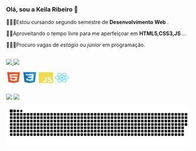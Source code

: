 
### Olá, sou a Keila Ribeiro 👋

<p>👩🏾‍🎓Estou cursando segundo semestre de <strong> Desenvolvimento Web </strong>.</p>
<p>✍🏾Aproveitando o tempo livre para me aperfeiçoar em <strong> HTML5,CSS3,JS </strong>...</p>
<p>👩🏾‍💻Procuro vagas de <i> estágio</i> ou <i>júnior</i> em programação.</p>

 ##

 <div>
  <a href="https://github.com/keilaribeiro">
  <img height="180em" src="https://github-readme-stats.vercel.app/api?username=keilaribeiro&show_icons=true&theme=dracula&include_all_commits=true&count_private=true"/>
  <img height="180em" src="https://github-readme-stats.vercel.app/api/top-langs/?username=keilaribeiro&layout=compact&langs_count=7&theme=dracula"/>
</div>
  
<div style="display: inline-block"><br>
  <img align="center" alt="keila-HTML" height="30" width="40" src="https://raw.githubusercontent.com/devicons/devicon/master/icons/html5/html5-original.svg">
  <img align="center" alt="keila-CSS" height="30" width="40" src="https://raw.githubusercontent.com/devicons/devicon/master/icons/css3/css3-original.svg">
   <img align="center" alt="keila-Js" height="30" width="40" src="https://raw.githubusercontent.com/devicons/devicon/master/icons/javascript/javascript-plain.svg">
  <img align="center" alt="keila-React" height="30" width="40" src="https://raw.githubusercontent.com/devicons/devicon/master/icons/react/react-original.svg">
</div>
  
   ##
 
<div>
  <a href = "mailto:keila.ribeiro.kell@gmail.com"><img src="https://img.shields.io/badge/-Gmail-%23333?style=for-the-badge&logo=gmail&logoColor=red" target="_blank"></a>
  <a href="https://www.linkedin.com/in/keilaribeiro-programadora-web" target="_blank"><img src="https://img.shields.io/badge/-LinkedIn-%230077B5?style=for-the-badge&logo=linkedin&logoColor=white" target="_blank"></a> 
 
  ![Snake animation](https://github.com/keilaribeiro/keilaribeiro/blob/output/github-contribution-grid-snake.svg)
</div>
